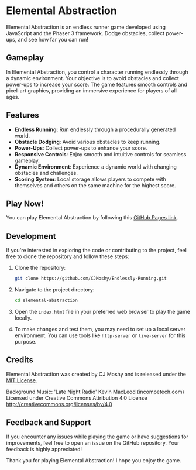 # Elemental Abstraction

Elemental Abstraction is an endless runner game developed using JavaScript and the Phaser 3 framework. Dodge obstacles, collect power-ups, and see how far you can run!

## Gameplay

In Elemental Abstraction, you control a character running endlessly through a dynamic environment. Your objective is to avoid obstacles and collect power-ups to increase your score. The game features smooth controls and pixel-art graphics, providing an immersive experience for players of all ages.

## Features

- **Endless Running**: Run endlessly through a procedurally generated world.
- **Obstacle Dodging**: Avoid various obstacles to keep running.
- **Power-Ups**: Collect power-ups to enhance your score.
- **Responsive Controls**: Enjoy smooth and intuitive controls for seamless gameplay.
- **Dynamic Environment**: Experience a dynamic world with changing obstacles and challenges.
- **Scoring System**: Local storage allows players to compete with themselves and others on the same machine for the highest score.

## Play Now!

You can play Elemental Abstraction by following this [GitHub Pages link](https://cjmoshy.github.io/Elemental-Abstraction/).

## Development

If you're interested in exploring the code or contributing to the project, feel free to clone the repository and follow these steps:

1. Clone the repository:

   ```bash
   git clone https://github.com/CJMoshy/Endlessly-Running.git
   ```

2. Navigate to the project directory:

   ```bash
   cd elemental-abstraction
   ```

3. Open the `index.html` file in your preferred web browser to play the game locally.

4. To make changes and test them, you may need to set up a local server environment. You can use tools like `http-server` or `live-server` for this purpose.

## Credits

Elemental Abstraction was created by CJ Moshy and is released under the [MIT License](LICENSE).

Background Music: 'Late Night Radio'
  Kevin MacLeod (incompetech.com)
  Licensed under Creative Commons Attribution 4.0 License
  http://creativecommons.org/licenses/by/4.0

## Feedback and Support

If you encounter any issues while playing the game or have suggestions for improvements, feel free to open an issue on the GitHub repository. Your feedback is highly appreciated!

Thank you for playing Elemental Abstraction! I hope you enjoy the game.
